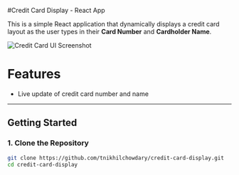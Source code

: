 #Credit Card Display - React App

This is a simple React application that dynamically displays a credit card layout as the user types in their **Card Number** and **Cardholder Name**.




![Credit Card UI Screenshot](.src/screenshot.png)


# Features

- Live update of credit card number and name

---

##  Getting Started

### 1. Clone the Repository

```bash
git clone https://github.com/tnikhilchowdary/credit-card-display.git
cd credit-card-display

